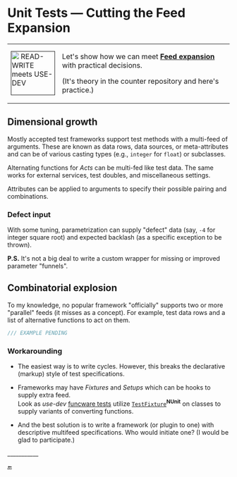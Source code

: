 # Unit Tests &mdash; Cutting the Feed Expansion

<table align="center"><tr><td><a href=""https://github.com/Kyriosity/read-write/blob/main/README+/software/tests/asQA/"><img alt="&nbsp;READ-WRITE meets USE-DEV" width="100px" src="https://github.com/Kyriosity/read-write/blob/main/README%2B/_rsc/_img/_nav/read-write_use-dev.jpg" /></a></td><td>
   <p>Let's show how we can meet <a href="https://github.com/Kyriosity/read-write/blob/main/README+/software/tests/asQA/README+/tests-damp_vs_dry.md#Feed-expansion"><b>Feed expansion</b></a> with practical decisions.</p>
   <p>(It's theory in the counter repository and here's practice.)</p>
</td></tr></table>

## Dimensional growth

Mostly accepted test frameworks support test methods with a multi-feed of arguments. These are known as data rows, data sources, or meta-attributes and can be of various casting types (e.g., `integer` for `float`) or subclasses.

Alternating functions for _Acts_ can be multi-fed like test data. The same works for external services, test doubles, and miscellaneous settings.

Attributes can be applied to arguments to specify their possible pairing and combinations.

### Defect input

With some tuning, parametrization can supply "defect" data (say, `-4` for integer square root) and expected backlash (as a specific exception to be thrown).

**P.S.** It's not a big deal to write a custom wrapper for missing or improved parameter "funnels".

## Combinatorial explosion

To my knowledge, no popular framework "officially" supports two or more "parallel" feeds (it misses as a concept). For example, test data rows and a list of alternative functions to act on them.

```csharp
/// EXAMPLE PENDING
```

### Workarounding

+ The easiest way is to write cycles. However, this breaks the declarative (markup) style of test specifications. 

+ Frameworks may have _Fixtures_ and _Setups_ which can be hooks to supply extra feed.\
Look as _use-dev_ [funcware tests](../../../src/TuttiFrutti/FuncStore.Convers.Tests/PhysMath) utilize [`TestFixture`](https://docs.nunit.org/articles/nunit/writing-tests/attributes/testfixture.html)<sup><b>NUnit</b></sup> on classes to supply variants of converting functions.

+ And the best solution is to write a framework (or plugin to one) with descriptive multifeed specifications. Who would initiate one? (I would be glad to participate.)

\___________

🔚
